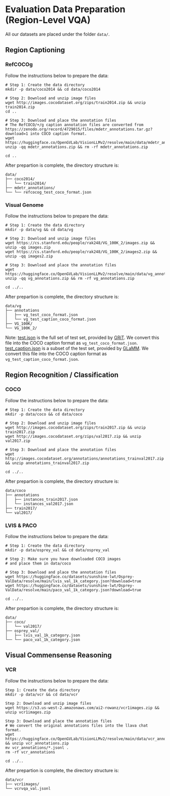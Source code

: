 # Evaluation Data Preparation (Region-Level VQA)

All our datasets are placed under the folder `data/`.


## Region Captioning

### RefCOCOg

Follow the instructions below to prepare the data:

```
# Step 1: Create the data directory
mkdir -p data/coco2014 && cd data/coco2014

# Step 2: Download and unzip image files
wget http://images.cocodataset.org/zips/train2014.zip && unzip train2014.zip
cd ..

# Step 3: Download and place the annotation files
# The RefCOCO/+/g caption annotation files are converted from https://zenodo.org/record/4729015/files/mdetr_annotations.tar.gz?download=1 into COCO caption format.
wget https://huggingface.co/OpenGVLab/VisionLLMv2/resolve/main/data/mdetr_annotations.zip
unzip -qq mdetr_annotations.zip && rm -rf mdetr_annotations.zip

cd ..
```


After prepartion is complete, the directory structure is:

```
data/
├── coco2014/
│   └── train2014/
├── mdetr_annotations/
└── └── refcocog_test_coco_format.json
```



### Visual Genome


Follow the instructions below to prepare the data:

```
# Step 1: Create the data directory
mkdir -p data/vg && cd data/vg

# Step 2: Download and unzip image files
wget https://cs.stanford.edu/people/rak248/VG_100K_2/images.zip && unzip -qq images.zip
wget https://cs.stanford.edu/people/rak248/VG_100K_2/images2.zip && unzip -qq images2.zip

# Step 3: Download and place the annotation files
wget https://huggingface.co/OpenGVLab/VisionLLMv2/resolve/main/data/vg_annotations.zip
unzip -qq vg_annotations.zip && rm -rf vg_annotations.zip

cd ../..
```

After prepartion is complete, the directory structure is:

```
data/vg
├── annotations
│   ├── vg_test_coco_format.json
│   └── vg_test_caption_coco_format.json
├── VG_100K/
└── VG_100K_2/
```

Note: [test.json](https://datarelease.blob.core.windows.net/grit/VG_preprocessed_annotations/test.json) is the full set of test set, provided by [GRiT](https://github.com/JialianW/GRiT). We convert this file into the COCO caption format as `vg_test_coco_format.json`.         
[test_caption.json](https://drive.google.com/file/d/1zF3UGHU1rvgTujinqJ-hZtrCBVsfsuel/view) is a subset of the test set, provided by [GLaMM](https://github.com/mbzuai-oryx/groundingLMM). We convert this file into the COCO caption format as `vg_test_caption_coco_format.json`.



## Region Recognition / Classification

### COCO

Follow the instructions below to prepare the data:

```
# Step 1: Create the data directory
mkdir -p data/coco && cd data/coco

# Step 2: Download and unzip image files
wget http://images.cocodataset.org/zips/train2017.zip && unzip train2017.zip
wget http://images.cocodataset.org/zips/val2017.zip && unzip val2017.zip

# Step 3: Download and place the annotation files
wget http://images.cocodataset.org/annotations/annotations_trainval2017.zip && unzip annotations_trainval2017.zip

cd ../..
```

After prepartion is complete, the directory structure is:

```
data/coco
├── annotations
│   ├── instances_train2017.json
│   └── instances_val2017.json
├── train2017/
└── val2017/
```

### LVIS & PACO

Follow the instructions below to prepare the data:

```
# Step 1: Create the data directory
mkdir -p data/osprey_val && cd data/osprey_val

# Step 2: Make sure you have downloaded COCO images
# and place them in data/coco

# Step 3: Download and place the annotation files
wget https://huggingface.co/datasets/sunshine-lwt/Osprey-ValData/resolve/main/lvis_val_1k_category.json?download=true
wget https://huggingface.co/datasets/sunshine-lwt/Osprey-ValData/resolve/main/paco_val_1k_category.json?download=true

cd ../..
```

After prepartion is complete, the directory structure is:

```
data/
├── coco/
│   └── val2017/
├── osprey_val/
│   ├── lvis_val_1k_category.json
└── └── paco_val_1k_category.json
```

## Visual Commensense Reasoning

### VCR


Follow the instructions below to prepare the data:

```
Step 1: Create the data directory
mkdir -p data/vcr && cd data/vcr

Step 2: Download and unzip image files
wget https://s3.us-west-2.amazonaws.com/ai2-rowanz/vcr1images.zip && unzip vcr1images.zip

Step 3: Download and place the annotation files
# We convert the original annotations files into the llava chat format.
wget https://huggingface.co/OpenGVLab/VisionLLMv2/resolve/main/data/vcr_annotations.zip && unzip vcr_annotations.zip
mv vcr_annotations/*.jsonl .
rm -rf vcr_annotations

cd ../..
```

After prepartion is complete, the directory structure is:

```
data/vcr
├── vcr1images/
└── vcrvqa_val.jsonl
```